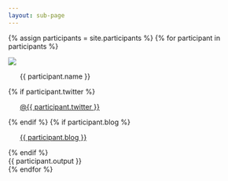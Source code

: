 ```yaml
---
layout: sub-page
---
```


{% assign participants = site.participants  %}
{% for participant in participants %}

 <section class="main-content text-center participants">
 <div class="container">

 <div class="image push-left">
   <img src="{{participant.image}}"/>
 </div>
 <div class="info push-left">
  <ul class="name">
   {{ participant.name }}
  </ul>
  {% if participant.twitter %}
    <ul class="twitter">
     <a href="https:/twitter.com/{{ participant.twitter }}">@{{ participant.twitter }}</a>
    </ul> 
  {% endif %}
  {% if participant.blog %}
    <ul class="blog">
     <a href="{{ participant.blog }}">{{ participant.blog }}</a>
    </ul> 
  {% endif %}
  <div class="own-words">
   {{ participant.output  }}
  </div> 
 </div>
 </div>
 </section>
{% endfor %}

